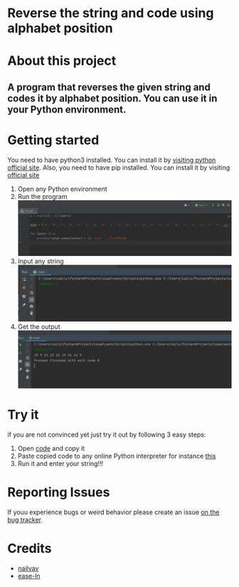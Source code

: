 # Reverse the string and code using alphabet position
# About this project
## A program that reverses the given string and codes it by alphabet position. You can use it in your Python environment.

# Getting started
You need to have python3 installed. You can install it by [visiting python official site][1]. Also, you need to have pip installed. You can install it by visiting [official site][2]
1. Open any Python environment
2. Run the program
![image](https://github.com/nailyav/ssad/blob/main/screenshots/run.png)
3. Input any string
![image](https://github.com/nailyav/ssad/blob/main/screenshots/input.png)
4. Get the output
![image](https://github.com/nailyav/ssad/blob/main/screenshots/output.png)

# Try it
if you are not convinced yet just try it out by following 3 easy steps:
1. Open [code][5] and copy it
2. Paste copied code to any online Python interpreter for instance [this][6]
3. Run it and enter your string!!!

# Reporting Issues
If youu experience bugs or weird behavior please create an issue [on the bug tracker][7].

# Credits
* [nailyav][3]
* [ease-ln][4]

[1]: https://www.python.org/
[2]: https://pip.pypa.io/en/stable/installation/
[3]: https://github.com/nailyav
[4]: https://github.com/ease-ln
[5]: https://github.com/nailyav/ssad/blob/main/program/main.py
[6]: https://www.online-python.com/
[7]: https://github.com/nailyav/ssad/issues
